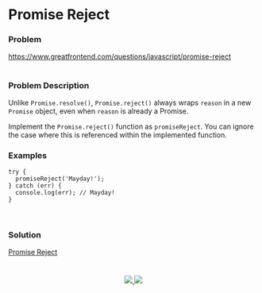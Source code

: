 # Promise Reject

### Problem

https://www.greatfrontend.com/questions/javascript/promise-reject

#

### Problem Description

Unlike `Promise.resolve()`, `Promise.reject()` always wraps `reason` in a new `Promise` object, even when `reason` is already a Promise.

Implement the `Promise.reject()` function as `promiseReject`. You can ignore the case where this is referenced within the implemented function.


### Examples

```
try {
  promiseReject('Mayday!');
} catch (err) {
  console.log(err); // Mayday!
}


```

#

### Solution

[Promise Reject](./promiseReject.js)

#

<p align="center">
	<a href="https://github.com/ghoshsuman845" alt="Github" title="github">
       <img src="https://img.shields.io/badge/Followe_Me_For_More_Useful_Repos-15k?style=for-the-badge&color=2088FF&logo=github&logoColor=fff"/>
    </a>
    <a href="https://github.com/ghoshsuman845/ghoshsuman845" alt="Github Stars" title="Star Mark Repo">
        <img src="https://img.shields.io/badge/Shower_stars_if_you_like_my_repos-15k?style=for-the-badge&color=ffd000&logo=apachespark&logoColor=black"/>
    </a>
</p>
